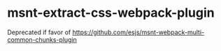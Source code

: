 # msnt-extract-css-webpack-plugin
Deprecated if favor of https://github.com/esjs/msnt-webpack-multi-common-chunks-plugin
